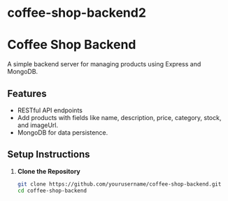 # coffee-shop-backend2

# Coffee Shop Backend

A simple backend server for managing products using Express and MongoDB.

## Features
- RESTful API endpoints
- Add products with fields like name, description, price, category, stock, and imageUrl.
- MongoDB for data persistence.

## Setup Instructions

1. **Clone the Repository**
   ```bash
   git clone https://github.com/yourusername/coffee-shop-backend.git
   cd coffee-shop-backend
